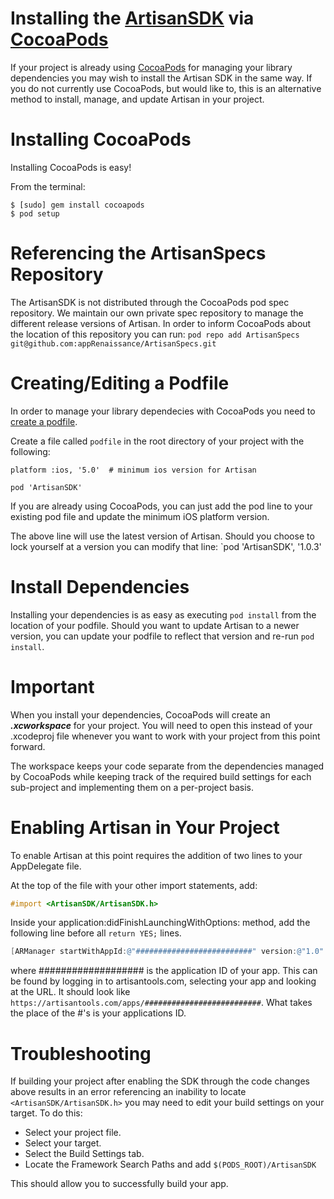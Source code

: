 Installing the [ArtisanSDK](useartisan.com) via [CocoaPods](cocoapods.org)
=================

If your project is already using [CocoaPods](cocoapods.org) for managing your library dependencies you may wish to install the Artisan SDK in the same way. If you do not currently use CocoaPods, but would like to, this is an alternative method to install, manage, and update Artisan in your project.

Installing CocoaPods
=========
Installing CocoaPods is easy!

From the terminal:
```
$ [sudo] gem install cocoapods
$ pod setup
```

Referencing the ArtisanSpecs Repository
============
The ArtisanSDK is not distributed through the CocoaPods pod spec repository. We maintain our own private spec repository to manage the different release versions of Artisan. In order to inform CocoaPods about the location of this repository you can run: 
`pod repo add ArtisanSpecs git@github.com:appRenaissance/ArtisanSpecs.git`

Creating/Editing a Podfile
============
In order to manage your library dependecies with CocoaPods you need to [create a podfile](http://docs.cocoapods.org/podfile.html).

Create a file called `podfile` in the root directory of your project with the following:

```
platform :ios, '5.0'  # minimum ios version for Artisan

pod 'ArtisanSDK'
```

If you are already using CocoaPods, you can just add the pod line to your existing pod file and update the minimum iOS platform version.

The above line will use the latest version of Artisan. Should you choose to lock yourself at a version you can modify that line:
`pod 'ArtisanSDK', '1.0.3'

Install Dependencies
============
Installing your dependencies is as easy as executing `pod install` from the location of your podfile. Should you want to update Artisan to a newer version, you can update your podfile to reflect that version and re-run `pod install`.

Important
=============
When you install your dependencies, CocoaPods will create an _**.xcworkspace**_ for your project. You will need to open this instead of your .xcodeproj file whenever you want to work with your project from this point forward. 

The workspace keeps your code separate from the dependencies managed by CocoaPods while keeping track of the required build settings for each sub-project and implementing them on a per-project basis.


Enabling Artisan in Your Project
=============
To enable Artisan at this point requires the addition of two lines to your AppDelegate file.

At the top of the file with your other import statements, add:
``` objective-c
#import <ArtisanSDK/ArtisanSDK.h>
```

Inside your application:didFinishLaunchingWithOptions: method, add the following line before all `return YES;` lines.
``` objective-c
[ARManager startWithAppId:@"##########################" version:@"1.0" options:nil];
```
where ################### is the application ID of your app. This can be found by logging in to artisantools.com, selecting your app and looking at the URL. It should look like `https://artisantools.com/apps/##########################`. What takes the place of the #'s is your applications ID.

Troubleshooting
==============
If building your project after enabling the SDK through the code changes above results in an error referencing an inability to locate `<ArtisanSDK/ArtisanSDK.h>` you may need to edit your build settings on your target. To do this:

* Select your project file.
* Select your target.
* Select the Build Settings tab.
* Locate the Framework Search Paths and add `$(PODS_ROOT)/ArtisanSDK`

This should allow you to successfully build your app.
